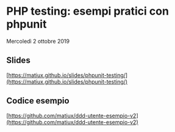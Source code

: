 PHP testing: esempi pratici con phpunit
====
Mercoledì 2 ottobre 2019
  

## Slides

[https://matiux.github.io/slides/phpunit-testing/](https://matiux.github.io/slides/phpunit-testing/)

  
## Codice esempio

[https://github.com/matiux/ddd-utente-esempio-v2](https://github.com/matiux/ddd-utente-esempio-v2)